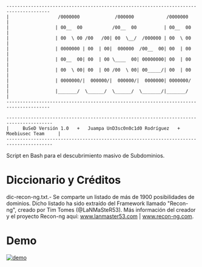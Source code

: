 ```
--------------------------------------------------------------------------------------
|                  /0000000             /000000            /0000000                   |
|                 | 00__  00           /00__  00          | 00__  00                  |
|                 | 00  \ 00 /00   /00| 00  \__/  /000000 | 00  \ 00                  |
|                 | 0000000 | 00  | 00|  000000  /00__  00| 00  | 00                  |
|                 | 00__  00| 00  | 00 \____  00| 00000000| 00  | 00                  |
|                 | 00  \ 00| 00  | 00 /00  \ 00| 00_____/| 00  | 00                  |
|                 | 0000000/|  000000/|  000000/|  0000000| 0000000/                  |
|                 |_______/  \______/  \______/  \_______/|_______/                   |
--------------------------------------------------------------------------------------

---------------------------------------------------------------------------------------
|     BuSeD Versión 1.0   +   Juampa UnD3sc0n0c1d0 Rodríguez   +   Moebiusec Team     |
---------------------------------------------------------------------------------------
```
Script en Bash para el descubrimiento masivo de Subdominios.

# Diccionario y Créditos
dic-recon-ng.txt.- Se comparte un listado de más de 1900 posibilidades de dominios.
Dicho listado ha sido extraído del Framework llamado "Recon-ng", creado por Tim Tomes (@LaNMaSteR53).
Más información del creador y el proyecto Recon-ng aquí: www.lanmaster53.com | www.recon-ng.com.

# Demo
[![demo](https://asciinema.org/a/140159.png)](https://asciinema.org/a/140159?autoplay=1)
